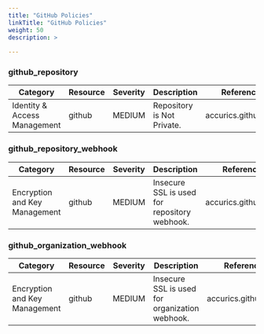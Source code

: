 ```yaml
---
title: "GitHub Policies"
linkTitle: "GitHub Policies"
weight: 50
description: >
      
---
```



### github_repository
| Category | Resource | Severity | Description | Reference ID |
| -------- | -------- | -------- | ----------- | ------------ |
| Identity & Access Management | github | MEDIUM | Repository is Not Private. | accurics.github.IAM.1 |


### github_repository_webhook
| Category | Resource | Severity | Description | Reference ID |
| -------- | -------- | -------- | ----------- | ------------ |
| Encryption and Key Management | github | MEDIUM | Insecure SSL is used for repository webhook. | accurics.github.EKM.2 |


### github_organization_webhook
| Category | Resource | Severity | Description | Reference ID |
| -------- | -------- | -------- | ----------- | ------------ |
| Encryption and Key Management | github | MEDIUM | Insecure SSL is used for organization webhook. | accurics.github.EKM.1 |




